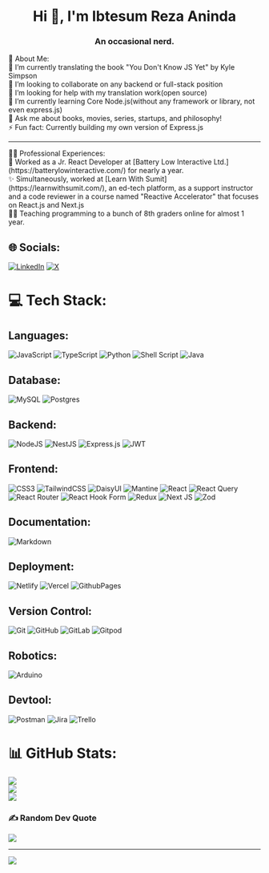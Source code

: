 <h1 align="center">Hi 👋, I'm Ibtesum Reza Aninda</h1>
<h3 align="center">An occasional nerd.</h3>

💫 About Me: <br>
🔭 I’m currently translating the book "You Don't Know JS Yet" by Kyle Simpson<br>👯 I’m looking to collaborate on any backend or full-stack position<br>🤝 I’m looking for help with my translation work(open source)<br>🌱 I’m currently learning Core Node.js(without any framework or library, not even express.js)<br>💬 Ask me about books, movies, series, startups, and philosophy!<br>⚡ Fun fact: Currently building my own version of Express.js<br>
<hr/>
🧑‍💼 Professional Experiences: <br>
🏢 Worked as a Jr. React Developer at [Battery Low Interactive Ltd.](https://batterylowinteractive.com/) for nearly a year. <br>
✨ Simultaneously, worked at [Learn With Sumit](https://learnwithsumit.com/), an ed-tech platform, as a support instructor and a code reviewer in a course named "Reactive Accelerator" that focuses on React.js and Next.js <br>
👨‍🏫 Teaching programming to a bunch of 8th graders online for almost 1 year. 


## 🌐 Socials:
[![LinkedIn](https://img.shields.io/badge/LinkedIn-%230077B5.svg?logo=linkedin&logoColor=white)](https://linkedin.com/in/ir-aninda) [![X](https://img.shields.io/badge/X-black.svg?logo=X&logoColor=white)](https://x.com/IbtesumAninda) 

# 💻 Tech Stack:
## Languages: <br>
![JavaScript](https://img.shields.io/badge/javascript-%23323330.svg?style=for-the-badge&logo=javascript&logoColor=%23F7DF1E) ![TypeScript](https://img.shields.io/badge/typescript-%23007ACC.svg?style=for-the-badge&logo=typescript&logoColor=white) ![Python](https://img.shields.io/badge/python-3670A0?style=for-the-badge&logo=python&logoColor=ffdd54) ![Shell Script](https://img.shields.io/badge/shell_script-%23121011.svg?style=for-the-badge&logo=gnu-bash&logoColor=white) ![Java](https://img.shields.io/badge/java-%23ED8B00.svg?style=for-the-badge&logo=openjdk&logoColor=white) 

## Database: <br>
![MySQL](https://img.shields.io/badge/mysql-4479A1.svg?style=for-the-badge&logo=mysql&logoColor=white) ![Postgres](https://img.shields.io/badge/postgres-%23316192.svg?style=for-the-badge&logo=postgresql&logoColor=white) 

## Backend: <br>
![NodeJS](https://img.shields.io/badge/node.js-6DA55F?style=for-the-badge&logo=node.js&logoColor=white) ![NestJS](https://img.shields.io/badge/nestjs-%23E0234E.svg?style=for-the-badge&logo=nestjs&logoColor=white) ![Express.js](https://img.shields.io/badge/express.js-%23404d59.svg?style=for-the-badge&logo=express&logoColor=%2361DAFB) ![JWT](https://img.shields.io/badge/JWT-black?style=for-the-badge&logo=JSON%20web%20tokens) 

## Frontend: <br>
![CSS3](https://img.shields.io/badge/css3-%231572B6.svg?style=for-the-badge&logo=css3&logoColor=white) ![TailwindCSS](https://img.shields.io/badge/tailwindcss-%2338B2AC.svg?style=for-the-badge&logo=tailwind-css&logoColor=white) ![DaisyUI](https://img.shields.io/badge/daisyui-5A0EF8?style=for-the-badge&logo=daisyui&logoColor=white)  ![Mantine](https://img.shields.io/badge/Mantine-ffffff?style=for-the-badge&logo=Mantine&logoColor=339af0) ![React](https://img.shields.io/badge/react-%2320232a.svg?style=for-the-badge&logo=react&logoColor=%2361DAFB) ![React Query](https://img.shields.io/badge/-React%20Query-FF4154?style=for-the-badge&logo=react%20query&logoColor=white) ![React Router](https://img.shields.io/badge/React_Router-CA4245?style=for-the-badge&logo=react-router&logoColor=white) ![React Hook Form](https://img.shields.io/badge/React%20Hook%20Form-%23EC5990.svg?style=for-the-badge&logo=reacthookform&logoColor=white) ![Redux](https://img.shields.io/badge/redux-%23593d88.svg?style=for-the-badge&logo=redux&logoColor=white)  ![Next JS](https://img.shields.io/badge/Next-black?style=for-the-badge&logo=next.js&logoColor=white)  ![Zod](https://img.shields.io/badge/zod-%233068b7.svg?style=for-the-badge&logo=zod&logoColor=white) 

## Documentation:
![Markdown](https://img.shields.io/badge/markdown-%23000000.svg?style=for-the-badge&logo=markdown&logoColor=white) 

## Deployment:
![Netlify](https://img.shields.io/badge/netlify-%23000000.svg?style=for-the-badge&logo=netlify&logoColor=#00C7B7) ![Vercel](https://img.shields.io/badge/vercel-%23000000.svg?style=for-the-badge&logo=vercel&logoColor=white) ![GithubPages](https://img.shields.io/badge/github%20pages-121013?style=for-the-badge&logo=github&logoColor=white)  



## Version Control: 
![Git](https://img.shields.io/badge/git-%23F05033.svg?style=for-the-badge&logo=git&logoColor=white) ![GitHub](https://img.shields.io/badge/github-%23121011.svg?style=for-the-badge&logo=github&logoColor=white) ![GitLab](https://img.shields.io/badge/gitlab-%23181717.svg?style=for-the-badge&logo=gitlab&logoColor=white) ![Gitpod](https://img.shields.io/badge/gitpod-f06611.svg?style=for-the-badge&logo=gitpod&logoColor=white) 

## Robotics:
![Arduino](https://img.shields.io/badge/-Arduino-00979D?style=for-the-badge&logo=Arduino&logoColor=white)  

## Devtool:
![Postman](https://img.shields.io/badge/Postman-FF6C37?style=for-the-badge&logo=postman&logoColor=white) 
![Jira](https://img.shields.io/badge/jira-%230A0FFF.svg?style=for-the-badge&logo=jira&logoColor=white) 
![Trello](https://img.shields.io/badge/Trello-%23026AA7.svg?style=for-the-badge&logo=Trello&logoColor=white)
# 📊 GitHub Stats:
![](https://github-readme-stats.vercel.app/api?username=Ibtesum&theme=dark&hide_border=false&include_all_commits=true&count_private=false)<br/>
![](https://github-readme-streak-stats.herokuapp.com/?user=Ibtesum&theme=dark&hide_border=false)<br/>
![](https://github-readme-stats.vercel.app/api/top-langs/?username=Ibtesum&theme=dark&hide_border=false&include_all_commits=false&count_private=false&layout=compact)

### ✍️ Random Dev Quote
![](https://quotes-github-readme.vercel.app/api?type=horizontal&theme=radical)

---
[![](https://visitcount.itsvg.in/api?id=Ibtesum&icon=0&color=7)](https://visitcount.itsvg.in)

<!-- Proudly created with GPRM ( https://gprm.itsvg.in ) -->
